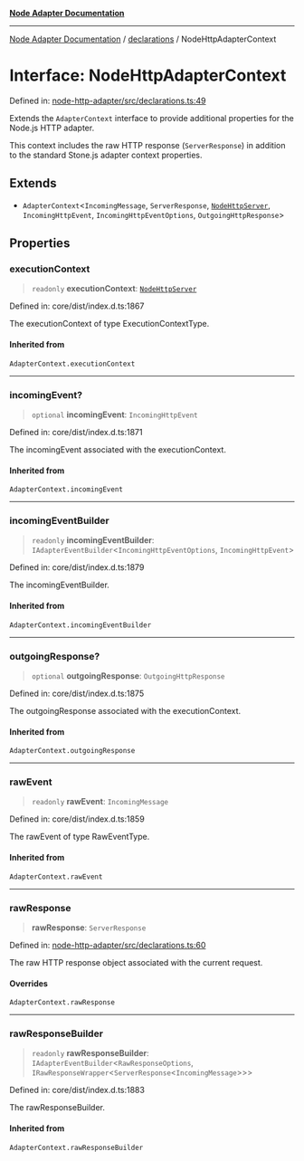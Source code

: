 [**Node Adapter Documentation**](../../README.md)

***

[Node Adapter Documentation](../../README.md) / [declarations](../README.md) / NodeHttpAdapterContext

# Interface: NodeHttpAdapterContext

Defined in: [node-http-adapter/src/declarations.ts:49](https://github.com/stonemjs/node-http-adapter/blob/2d4cdca7f2d56ee189e6562c361aeaf96b9f1db2/src/declarations.ts#L49)

Extends the `AdapterContext` interface to provide additional properties for the Node.js HTTP adapter.

This context includes the raw HTTP response (`ServerResponse`) in addition to the standard
Stone.js adapter context properties.

## Extends

- `AdapterContext`\<`IncomingMessage`, `ServerResponse`, [`NodeHttpServer`](../type-aliases/NodeHttpServer.md), `IncomingHttpEvent`, `IncomingHttpEventOptions`, `OutgoingHttpResponse`\>

## Properties

### executionContext

> `readonly` **executionContext**: [`NodeHttpServer`](../type-aliases/NodeHttpServer.md)

Defined in: core/dist/index.d.ts:1867

The executionContext of type ExecutionContextType.

#### Inherited from

`AdapterContext.executionContext`

***

### incomingEvent?

> `optional` **incomingEvent**: `IncomingHttpEvent`

Defined in: core/dist/index.d.ts:1871

The incomingEvent associated with the executionContext.

#### Inherited from

`AdapterContext.incomingEvent`

***

### incomingEventBuilder

> `readonly` **incomingEventBuilder**: `IAdapterEventBuilder`\<`IncomingHttpEventOptions`, `IncomingHttpEvent`\>

Defined in: core/dist/index.d.ts:1879

The incomingEventBuilder.

#### Inherited from

`AdapterContext.incomingEventBuilder`

***

### outgoingResponse?

> `optional` **outgoingResponse**: `OutgoingHttpResponse`

Defined in: core/dist/index.d.ts:1875

The outgoingResponse associated with the executionContext.

#### Inherited from

`AdapterContext.outgoingResponse`

***

### rawEvent

> `readonly` **rawEvent**: `IncomingMessage`

Defined in: core/dist/index.d.ts:1859

The rawEvent of type RawEventType.

#### Inherited from

`AdapterContext.rawEvent`

***

### rawResponse

> **rawResponse**: `ServerResponse`

Defined in: [node-http-adapter/src/declarations.ts:60](https://github.com/stonemjs/node-http-adapter/blob/2d4cdca7f2d56ee189e6562c361aeaf96b9f1db2/src/declarations.ts#L60)

The raw HTTP response object associated with the current request.

#### Overrides

`AdapterContext.rawResponse`

***

### rawResponseBuilder

> `readonly` **rawResponseBuilder**: `IAdapterEventBuilder`\<`RawResponseOptions`, `IRawResponseWrapper`\<`ServerResponse`\<`IncomingMessage`\>\>\>

Defined in: core/dist/index.d.ts:1883

The rawResponseBuilder.

#### Inherited from

`AdapterContext.rawResponseBuilder`

